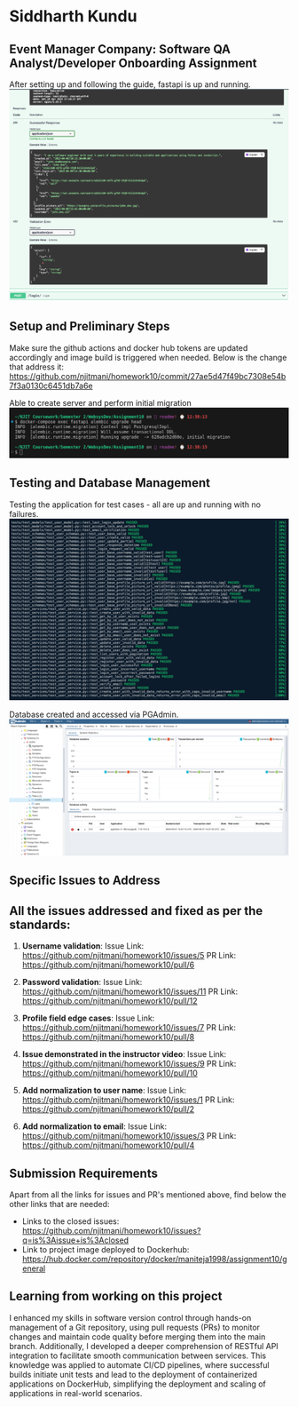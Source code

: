 # Siddharth Kundu

## Event Manager Company: Software QA Analyst/Developer Onboarding Assignment
After setting up and following the guide, fastapi is up and running.
![App Screenshot](screenshots/app.png)

## Setup and Preliminary Steps
Make sure the github actions and docker hub tokens are updated accordingly and image build is triggered when needed.
Below is the change that address it: https://github.com/njitmani/homework10/commit/27ae5d47f49bc7308e54b7f3a0130c6451db7a6e

Able to create server and perform initial migration
![Alembic Screenshot](screenshots/alembic.png)

## Testing and Database Management

Testing the application for test cases - all are up and running with no failures.
![Testcases Screenshot](screenshots/testcases.png)

Database created and accessed via PGAdmin.
![Database Screenshot](screenshots/database.png)


## Specific Issues to Address
## All the issues addressed and fixed as per the standards:

1. **Username validation**:
Issue Link: https://github.com/njitmani/homework10/issues/5
PR Link: https://github.com/njitmani/homework10/pull/6

2. **Password validation**:
Issue Link: https://github.com/njitmani/homework10/issues/11
PR Link: https://github.com/njitmani/homework10/pull/12

3. **Profile field edge cases**: 
Issue Link: https://github.com/njitmani/homework10/issues/7
PR Link: https://github.com/njitmani/homework10/pull/8

4. **Issue demonstrated in the instructor video**:
Issue Link: https://github.com/njitmani/homework10/issues/9
PR Link: https://github.com/njitmani/homework10/pull/10

5. **Add normalization to user name**:
Issue Link: https://github.com/njitmani/homework10/issues/1
PR Link: https://github.com/njitmani/homework10/pull/2

6. **Add normalization to email**:
Issue Link: https://github.com/njitmani/homework10/issues/3
PR Link: https://github.com/njitmani/homework10/pull/4

## Submission Requirements

Apart from all the links for issues and PR's mentioned above, find below the other links that are needed:

- Links to the closed issues: https://github.com/njitmani/homework10/issues?q=is%3Aissue+is%3Aclosed
- Link to project image deployed to Dockerhub: https://hub.docker.com/repository/docker/maniteja1998/assignment10/general

## Learning from working on this project

I enhanced my skills in software version control through hands-on management of a Git repository, using pull requests (PRs) to monitor changes and maintain code quality before merging them into the main branch. Additionally, I developed a deeper comprehension of RESTful API integration to facilitate smooth communication between services. This knowledge was applied to automate CI/CD pipelines, where successful builds initiate unit tests and lead to the deployment of containerized applications on DockerHub, simplifying the deployment and scaling of applications in real-world scenarios.
